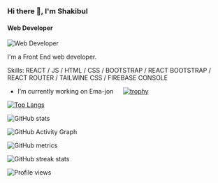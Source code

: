 ### Hi there 👋, I'm Shakibul
#### Web Developer
![Web Developer](https://practical-leakey-a6e30c.netlify.app/web-development-neko.jpg)

I'm a Front End web developer.

Skills: REACT / JS / HTML / CSS / BOOTSTRAP / REACT BOOTSTRAP / REACT ROUTER / TAILWINE CSS / FIREBASE CONSOLE

- I’m currently working on Ema-jon 
  
[![trophy](https://github-profile-trophy.vercel.app/?username=shakibul78)](https://github.com/ryo-ma/github-profile-trophy)

[![Top Langs](https://github-readme-stats.vercel.app/api/top-langs/?username=shakibul78)](https://github.com/anuraghazra/github-readme-stats)

![GitHub stats](https://github-readme-stats.vercel.app/api?username=shakibul78&show_icons=true&count_private=true)  

![GitHub Activity Graph](https://activity-graph.herokuapp.com/graph?username=shakibul78)  

![GitHub metrics](https://metrics.lecoq.io/shakibul78)  

![GitHub streak stats](https://github-readme-streak-stats.herokuapp.com/?user=shakibul78)  

![Profile views](https://gpvc.arturio.dev/shakibul78)  

